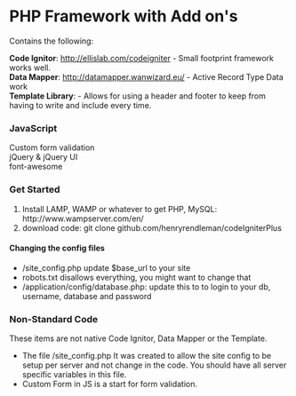 PHP Framework with Add on's
=================

Contains the following:

<strong>Code Ignitor</strong>:  http://ellislab.com/codeigniter - Small footprint framework works well. <br>
<strong>Data Mapper</strong>:  http://datamapper.wanwizard.eu/ - Active Record Type Data work<br>
<strong>Template Library</strong>: - Allows for using a header and footer to keep from having to write and include every time.<br>
<h3>JavaScript</h3>
Custom form validation<br>
jQuery & jQuery UI<br>
font-awesome<br>
<h3>Get Started</h3>
  <ol>
  <li>Install LAMP, WAMP or whatever to get PHP, MySQL:  http://www.wampserver.com/en/</li>
  <li>download code:  git clone github.com/henryrendleman/codeIgniterPlus</li>
  </ol>
  
<h4>Changing the config files</h4>
<ul>
<li>/site_config.php update $base_url to your site</li>
<li>robots.txt disallows everything, you might want to change that</li>
<li>/application/config/database.php:  update this to to login to your db, username, database and password</li>
</ul>

<h3>Non-Standard Code</h3>
<p>These items are not native Code Ignitor, Data Mapper or the Template.</p>
<ul>
<li>The file /site_config.php It was created to allow the site config to be setup per server and not change in the code.  You should have all server specific variables in this file.</li>
<li>Custom Form in JS is a start for form validation.</li>
</ul>
